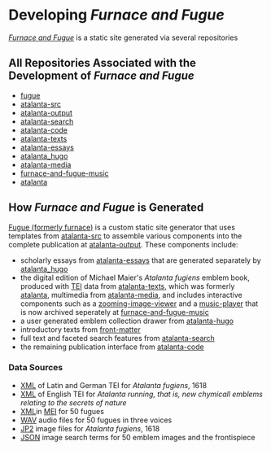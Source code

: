 # Developing _Furnace and Fugue_
[_Furnace and Fugue_](https://furnaceandfugue.org) is a static site generated via several repositories

## All Repositories Associated with the Development of _Furnace and Fugue_
- [fugue](https://github.com/Brown-University-Library/fugue)
- [atalanta-src](https://github.com/Brown-University-Library/atalanta-src)
- [atalanta-output](https://github.com/Brown-University-Library/atalanta-output)
- [atalanta-search](https://github.com/Brown-University-Library/atalanta-search)
- [atalanta-code](https://github.com/Brown-University-Library/atalanta-code)
- [atalanta-texts](https://github.com/Brown-University-Library/atalanta-texts)
- [atalanta-essays](https://github.com/Brown-University-Library/atalanta-essays)
- [atalanta_hugo](https://github.com/Brown-University-Library/atalanta_hugo)
- [atalanta-media](https://github.com/Brown-University-Library/atalanta-media)
- [furnace-and-fugue-music](https://github.com/Brown-University-Library/furnace-and-fugue-music)
- [atalanta](https://github.com/Brown-University-Library/atalanta)

## How _Furnace and Fugue_ is Generated
[Fugue (formerly furnace)](https://github.com/Brown-University-Library/fugue) is a custom static site generator that uses templates from [atalanta-src](https://github.com/Brown-University-Library/atalanta-src) to assemble various components into the complete publication at [atalanta-output](https://github.com/Brown-University-Library/atalanta-output). These components include:
- scholarly essays from [atalanta-essays](https://github.com/Brown-University-Library/atalanta-essays) that are generated separately by [atalanta_hugo](https://github.com/Brown-University-Library/atalanta_hugo)
- the digital edition of Michael Maier's _Atalanta fugiens_ emblem book, produced with [TEI](https://tei-c.org/) data from [atalanta-texts](https://github.com/Brown-University-Library/atalanta-texts), which was formerly [atalanta](https://github.com/Brown-University-Library/atalanta), multimedia from [atalanta-media](https://github.com/Brown-University-Library/atalanta-media), and includes interactive components such as a [zooming-image-viewer](https://github.com/Brown-University-Library/atalanta-code/tree/master/components/zooming-image-viewer) and a [music-player](https://github.com/Brown-University-Library/atalanta-code/tree/master/components/music-player) that is now archived seperately at [furnace-and-fugue-music](https://github.com/Brown-University-Library/furnace-and-fugue-music)
- a user generated emblem collection drawer from [atalanta-hugo](https://github.com/Brown-University-Library/atalanta_hugo/blob/master/themes/atalanta/assets/js/modules/collections.js)
- introductory texts from [front-matter](https://github.com/Brown-University-Library/atalanta-code/tree/master/static/front-matter)
- full text and faceted search features from [atalanta-search](https://github.com/Brown-University-Library/atalanta-search)
- the remaining publication interface from [atalanta-code](https://github.com/Brown-University-Library/atalanta-code)

### Data Sources
- [XML](https://github.com/Brown-University-Library/atalanta-texts/tree/master/latin) of Latin and German TEI for _Atalanta fugiens_, 1618
- [XML](https://github.com/Brown-University-Library/atalanta-texts/tree/master/english) of English TEI for _Atalanta running, that is, new chymicall emblems relating to the secrets of nature_
- [XML](https://github.com/Brown-University-Library/atalanta-code/tree/master/data/mei)in [MEI](https://music-encoding.org/) for 50 fugues
- [WAV](https://github.com/Brown-University-Library/atalanta-media/tree/master/audio/emblem-music/wav) audio files for 50 fugues in three voices
- [JP2](https://repository.library.brown.edu/studio/item/bdr:698524/) image files for _Atalanta fugiens_, 1618
- [JSON](https://github.com/Brown-University-Library/atalanta-code/blob/master/data/json/byterm_enh_array.json) image search terms for 50 emblem images and the frontispiece

